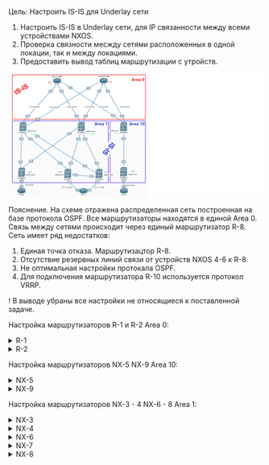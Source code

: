 Цель: Настроить IS-IS для Underlay сети

1. Настроить IS-IS в Underlay сети, для IP связанности между всеми устройствами NXOS.
2. Проверка связности месжду сетями расположенных в одной локации, так и между локациями.
3. Предоставить вывод таблиц маршрутизации с утройств.

![](img/isis-chema.png)

Пояснение. На схеме отражена распределенная сеть построенная на базе протокола OSPF. Все маршрутизаторы находятся в единой Area 0. Связь между сетями происходит через единый маршрутизатор R-8.
Сеть имеет ряд недостатков:

1. Единая точка отказа. Маршрутизацтор R-8.
2. Отсутствие резервных линий связи от устройств NXOS 4-6 к R-8.
3. Не оптимальная настройки протокала OSPF.
4. Для подключения маршрутизатора R-10 используется протокол VRRP.

! В выводе убраны все настройки не относящиеся к поставленной задаче.

Настройка маршрутизаторов R-1 и R-2 Area 0:
<details>
<summary>R-1</summary>
<pre><code>

interface Loopback0
 ip address 1.1.1.255 255.255.255.255
 ip router isis 1
 isis circuit-type level-2-only
!
interface Ethernet0/0
 ip address 10.10.10.0 255.255.255.254
 ip router isis 1
 isis circuit-type level-2-only
 isis network point-to-point
!
interface Ethernet0/1
 ip address 10.10.10.2 255.255.255.254
 ip router isis 1
 isis circuit-type level-2-only
 isis network point-to-point
!
interface Ethernet0/2
 ip address 10.10.10.4 255.255.255.254
 ip router isis 1
 isis circuit-type level-2-only
 isis network point-to-point
!
interface Ethernet0/3
 no ip address
!
router isis 1
 net 49.0000.0000.0000.0255.00
 is-type level-2-only
 metric-style wide
 log-adjacency-changes
 maximum-paths 8

</code></pre>
</details>

<details>
<summary>R-2</summary>
<pre><code>

interface Loopback0
 ip address 1.1.1.254 255.255.255.255
 ip router isis 1
 isis circuit-type level-2-only
!
interface Ethernet0/0
 ip address 10.10.11.0 255.255.255.254
 ip router isis 1
 isis circuit-type level-2-only
 isis network point-to-point
!
interface Ethernet0/1
 ip address 10.10.11.2 255.255.255.254
 ip router isis 1
 isis circuit-type level-2-only
 isis network point-to-point
!
interface Ethernet0/2
 ip address 10.10.11.4 255.255.255.254
 ip router isis 1
 isis circuit-type level-2-only
 isis network point-to-point
!
interface Ethernet0/3
 no ip address
!
router isis 1
 net 49.0000.0000.0000.0254.00
 is-type level-2-only
 priority 127
 metric-style wide
 log-adjacency-changes
 maximum-paths 8

</code></pre>
</details>

Настройка маршрутизаторов NX-5 NX-9 Area 10:
<details>
<summary>NX-5</summary>
<pre><code>

feature isis

interface Ethernet1/1
  no switchport
  ip address 10.10.10.5/31
  isis network point-to-point
  isis circuit-type level-2
  ip router isis 1
  no shutdown

interface Ethernet1/2
  no switchport
  ip address 10.10.11.5/31
  isis network point-to-point
  isis circuit-type level-2
  ip router isis 1
  no shutdown

interface Ethernet1/3
  no switchport
  medium p2p
  ip unnumbered loopback0
  isis network point-to-point
  isis circuit-type level-1
  ip router isis 1
  no shutdown

  interface loopback0
    ip address 1.1.1.3/32
    ip router isis 1
  cli alias name wr copy running-config startup-config
  line console
  line vty
  no feature signature-verification
  router isis 1
    net 49.0010.0000.0000.0003.00
    distribute level-1 into level-2 all
    log-adjacency-changes

</code></pre>
</details>

<details>
<summary>NX-9</summary>
<pre><code>

feature isis

ip prefix-list redistribute_list seq 5 permit 10.0.2.0/24
route-map ISIS-redistribute permit 10
  match ip address prefix-list redistribute_list
vrf context management

interface Ethernet1/1
  no switchport
  medium p2p
  ip unnumbered loopback0
  isis network point-to-point
  isis circuit-type level-1
  ip router isis 1
  no shutdown

interface Ethernet1/2
  no switchport
  ip address 10.0.2.1/24
  no shutdown

  interface loopback0
    ip address 1.1.1.7/32
    isis circuit-type level-1
    ip router isis 1
  cli alias name wr copy running-config startup-config
  line console
  line vty
  no feature signature-verification
  router isis 1
    net 49.0010.0000.0000.0007.00
    is-type level-1
    redistribute direct route-map ISIS-redistribute
    log-adjacency-changes

</code></pre>
</details>

  Настройка маршрутизаторов NX-3 - 4 NX-6 - 8 Area 1:

<details>
<summary>NX-3</summary>
<pre><code>
feature isis

</code></pre>
</details>

<details>
<summary>NX-4</summary>
<pre><code>
feature isis

</code></pre>
</details>

<details>
<summary>NX-6</summary>
<pre><code>
feature isis

</code></pre>
</details>

<details>
<summary>NX-7</summary>
<pre><code>
feature isis
ip prefix-list redistribute_list seq 5 permit 172.17.0.0/24
route-map ISIS-redistribute permit 10
  match ip address prefix-list redistribute_list
vrf context management


interface Ethernet1/1
  no switchport
  medium p2p
  ip unnumbered loopback0
  isis network point-to-point
  isis circuit-type level-1
  ip router isis 1
  no shutdown

interface Ethernet1/2
  no switchport
  medium p2p
  ip unnumbered loopback0
  isis network point-to-point
  isis circuit-type level-1
  ip router isis 1
  no shutdown

interface Ethernet1/3
  no switchport
  medium p2p
  ip unnumbered loopback0
  isis network point-to-point
  isis circuit-type level-1
  ip router isis 1
  no shutdown

interface Ethernet1/4
  no switchport
  ip address 172.17.0.1/24
  no shutdown

  interface loopback0
    ip address 1.1.1.5/32
    isis circuit-type level-1
    ip router isis 1
  cli alias name wr copy running-config startup-config
  line console
  line vty
  no feature signature-verification
  router isis 1
    net 49.0001.0000.0000.0005.00
    is-type level-1
    redistribute direct route-map ISIS-redistribute
    log-adjacency-changes

</code></pre>
</details>

<details>
<summary>NX-8</summary>
<pre><code>
feature isis

ip prefix-list redistribute_list seq 5 permit 172.17.1.0/24
route-map ISIS-redistribute permit 10
  match ip address prefix-list redistribute_list
vrf context management


interface Ethernet1/1
  no switchport
  medium p2p
  ip unnumbered loopback0
  isis network point-to-point
  isis circuit-type level-1
  ip router isis 1
  no shutdown

interface Ethernet1/2
  no switchport
  medium p2p
  ip unnumbered loopback0
  isis network point-to-point
  isis circuit-type level-1
  ip router isis 1
  no shutdown

interface Ethernet1/3
  no switchport
  medium p2p
  ip unnumbered loopback0
  isis network point-to-point
  isis circuit-type level-1
  ip router isis 1
  no shutdown

interface Ethernet1/4
  no switchport
  ip address 172.17.1.1/24
  no shutdown

  interface loopback0
    ip address 1.1.1.6/32
    isis circuit-type level-1
    ip router isis 1
  cli alias name wr copy running-config startup-config
  line console
  line vty
  no feature signature-verification
  router isis 1
    net 49.0001.0000.0000.0006.00
    is-type level-1
    redistribute direct route-map ISIS-redistribute
    log-adjacency-changes

</code></pre>
</details>
